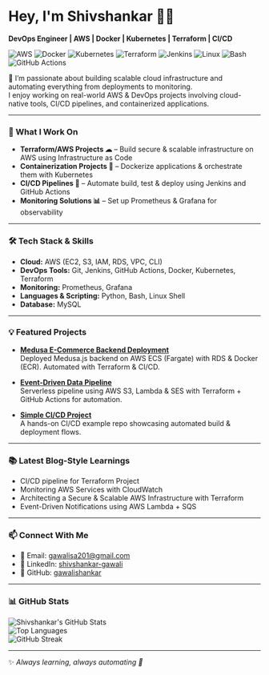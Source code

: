 # Hey, I'm Shivshankar 👨‍💻  
**DevOps Engineer | AWS | Docker | Kubernetes | Terraform | CI/CD**

![AWS](https://img.shields.io/badge/AWS-232F3E?style=for-the-badge&logo=amazonaws&logoColor=white)
![Docker](https://img.shields.io/badge/Docker-2496ED?style=for-the-badge&logo=docker&logoColor=white)
![Kubernetes](https://img.shields.io/badge/Kubernetes-326CE5?style=for-the-badge&logo=kubernetes&logoColor=white)
![Terraform](https://img.shields.io/badge/Terraform-844FBA?style=for-the-badge&logo=terraform&logoColor=white)
![Jenkins](https://img.shields.io/badge/Jenkins-D24939?style=for-the-badge&logo=jenkins&logoColor=white)
![Linux](https://img.shields.io/badge/Linux-FCC624?style=for-the-badge&logo=linux&logoColor=black)
![Bash](https://img.shields.io/badge/Bash-4EAA25?style=for-the-badge&logo=gnubash&logoColor=white)
![GitHub Actions](https://img.shields.io/badge/GitHub%20Actions-2088FF?style=for-the-badge&logo=githubactions&logoColor=white)

🌟 I’m passionate about building scalable cloud infrastructure and automating everything from deployments to monitoring.  
I enjoy working on real-world AWS & DevOps projects involving cloud-native tools, CI/CD pipelines, and containerized applications.  

---

### 🚀 What I Work On
- **Terraform/AWS Projects ☁** – Build secure & scalable infrastructure on AWS using Infrastructure as Code  
- **Containerization Projects 🐳** – Dockerize applications & orchestrate them with Kubernetes  
- **CI/CD Pipelines 🔗** – Automate build, test & deploy using Jenkins and GitHub Actions  
- **Monitoring Solutions 📊** – Set up Prometheus & Grafana for observability  

---

### 🛠️ Tech Stack & Skills
- **Cloud:** AWS (EC2, S3, IAM, RDS, VPC, CLI)  
- **DevOps Tools:** Git, Jenkins, GitHub Actions, Docker, Kubernetes, Terraform  
- **Monitoring:** Prometheus, Grafana  
- **Languages & Scripting:** Python, Bash, Linux Shell  
- **Database:** MySQL  

---

### 💡 Featured Projects
- **[Medusa E-Commerce Backend Deployment](https://github.com/gawalishankar/medusa_project)**  
  Deployed Medusa.js backend on AWS ECS (Fargate) with RDS & Docker (ECR). Automated with Terraform & CI/CD.  

- **[Event-Driven Data Pipeline](https://github.com/gawalishankar/event-driven-data-pipeline)**  
  Serverless pipeline using AWS S3, Lambda & SES with Terraform + GitHub Actions for automation.

- **[Simple CI/CD Project](https://github.com/gawalishankar/simple-CI-CD-project)**  
  A hands-on CI/CD example repo showcasing automated build & deployment flows.

---

### 📚 Latest Blog-Style Learnings
- CI/CD pipeline for Terraform Project  
- Monitoring AWS Services with CloudWatch  
- Architecting a Secure & Scalable AWS Infrastructure with Terraform  
- Event-Driven Notifications using AWS Lambda + SQS  

---

### 📫 Connect With Me
- 📧 Email: gawalisa201@gmail.com  
- 💼 LinkedIn: [shivshankar-gawali](https://www.linkedin.com/in/shivshankar-gawali-80b994219)  
- 🐙 GitHub: [gawalishankar](https://github.com/gawalishankar)  

---

### 📊 GitHub Stats
![Shivshankar's GitHub Stats](https://github-readme-stats.vercel.app/api?username=gawalishankar&show_icons=true)  
![Top Languages](https://github-readme-stats.vercel.app/api/top-langs/?username=gawalishankar&layout=compact)  
![GitHub Streak](https://streak-stats.demolab.com?user=gawalishankar&hide_border=true)  

---

✨ *Always learning, always automating 🚀*  
